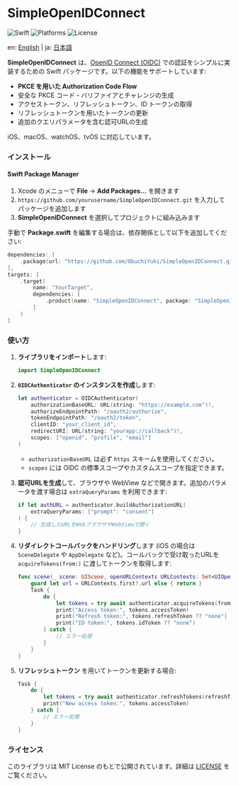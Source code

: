 # SimpleOpenIDConnect

![Swift](https://img.shields.io/badge/Swift-6.0-orange) ![Platforms](https://img.shields.io/badge/Platforms-iOS%20%7C%20macOS%20%7C%20watchOS%20%7C%20tvOS-lightgrey) ![License](https://img.shields.io/badge/License-MIT-blue)

en: [English](README.md) | ja: [日本語](README_ja.md)

**SimpleOpenIDConnect** は、[OpenID Connect (OIDC)](https://openid.net/connect/) での認証をシンプルに実装するための Swift パッケージです。以下の機能をサポートしています:

- **PKCE を用いた Authorization Code Flow**  
- 安全な PKCE コード・バリファイアとチャレンジの生成  
- アクセストークン、リフレッシュトークン、ID トークンの取得  
- リフレッシュトークンを用いたトークンの更新  
- 追加のクエリパラメータを含む認可URLの生成

iOS、macOS、watchOS、tvOS に対応しています。

### インストール

#### Swift Package Manager

1. Xcode のメニューで **File** → **Add Packages...** を開きます  
2. `https://github.com/yourusername/SimpleOpenIDConnect.git` を入力してパッケージを追加します  
3. **SimpleOpenIDConnect** を選択してプロジェクトに組み込みます  

手動で **Package.swift** を編集する場合は、依存関係として以下を追加してください:

```swift
dependencies: [
    .package(url: "https://github.com/ObuchiYuki/SimpleOpenIDConnect.git", from: "1.0.0")
],
targets: [
    .target(
        name: "YourTarget",
        dependencies: [
            .product(name: "SimpleOpenIDConnect", package: "SimpleOpenIDConnect")
        ]
    )
]
```

### 使い方

1. **ライブラリをインポート**します:

   ```swift
   import SimpleOpenIDConnect
   ```

2. **`OIDCAuthenticator` のインスタンスを作成**します:

   ```swift
   let authenticator = OIDCAuthenticator(
       authorizationBaseURL: URL(string: "https://example.com")!,
       authorizeEndpointPath: "/oauth2/authorize",
       tokenEndpointPath: "/oauth2/token",
       clientID: "your_client_id",
       redirectURI: URL(string: "yourapp://callback")!,
       scopes: ["openid", "profile", "email"]
   )
   ```

   - `authorizationBaseURL` は必ず `https` スキームを使用してください。
   - `scopes` には OIDC の標準スコープやカスタムスコープを指定できます。

3. **認可URLを生成**して、ブラウザや WebView などで開きます。追加のパラメータを渡す場合は `extraQueryParams` を利用できます:

   ```swift
   if let authURL = authenticator.buildAuthorizationURL(
       extraQueryParams: ["prompt": "consent"]
   ) {
       // 生成したURLをWebブラウザやWebViewで開く
   }
   ```

4. **リダイレクトコールバックをハンドリング**します (iOS の場合は `SceneDelegate` や `AppDelegate` など)。コールバックで受け取ったURLを `acquireTokens(from:)` に渡してトークンを取得します:

   ```swift
   func scene(_ scene: UIScene, openURLContexts URLContexts: Set<UIOpenURLContext>) {
       guard let url = URLContexts.first?.url else { return }
       Task {
           do {
               let tokens = try await authenticator.acquireTokens(from: url)
               print("Access token:", tokens.accessToken)
               print("Refresh token:", tokens.refreshToken ?? "none")
               print("ID token:", tokens.idToken ?? "none")
           } catch {
               // エラー処理
           }
       }
   }
   ```

5. **リフレッシュトークン** を用いてトークンを更新する場合:

   ```swift
   Task {
       do {
           let tokens = try await authenticator.refreshTokens(refreshToken: existingRefreshToken)
           print("New access token:", tokens.accessToken)
       } catch {
           // エラー処理
       }
   }
   ```

### ライセンス

このライブラリは MIT License のもとで公開されています。詳細は [LICENSE](LICENSE) をご覧ください。
